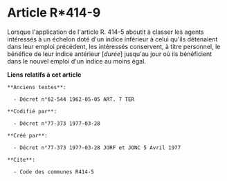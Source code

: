 # Article R*414-9

Lorsque l'application de l'article R. 414-5 aboutit à classer les agents intéressés à un échelon doté d'un indice inférieur à
celui qu'ils détenaient dans leur emploi précédent, les intéressés conservent, à titre personnel, le bénéfice de leur indice
antérieur [*durée*] jusqu'au jour où ils bénéficient dans le nouvel emploi d'un indice au moins égal.

**Liens relatifs à cet article**

	**Anciens textes**:

	  - Décret n°62-544 1962-05-05 ART. 7 TER

	**Codifié par**:

	  - Décret n°77-373 1977-03-28

	**Créé par**:

	  - Décret n°77-373 1977-03-28 JORF et JONC 5 Avril 1977

	**Cite**:

	  - Code des communes R414-5
